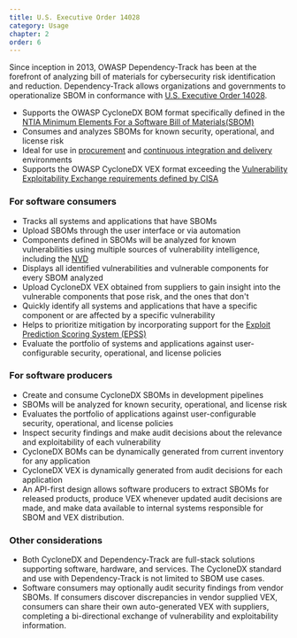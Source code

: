 ```yaml
---
title: U.S. Executive Order 14028
category: Usage
chapter: 2
order: 6
---
```


Since inception in 2013, OWASP Dependency-Track has been at the forefront of analyzing bill of materials for cybersecurity
risk identification and reduction. Dependency-Track allows organizations and governments to operationalize SBOM in
conformance with [U.S. Executive Order 14028](https://www.whitehouse.gov/briefing-room/presidential-actions/2021/05/12/executive-order-on-improving-the-nations-cybersecurity/).

* Supports the OWASP CycloneDX BOM format specifically defined in the [NTIA Minimum Elements For a Software Bill of Materials(SBOM)](https://www.ntia.gov/files/ntia/publications/sbom_minimum_elements_report.pdf)
* Consumes and analyzes SBOMs for known security, operational, and license risk
* Ideal for use in [procurement](../procurement) and [continuous integration and delivery](../cicd) environments
* Supports the OWASP CycloneDX VEX format exceeding the [Vulnerability Exploitability Exchange requirements defined by CISA](https://www.cisa.gov/sites/default/files/publications/VEX_Use_Cases_Document_508c.pdf)

### For software consumers

* Tracks all systems and applications that have SBOMs
* Upload SBOMs through the user interface or via automation
* Components defined in SBOMs will be analyzed for known vulnerabilities using multiple sources of vulnerability intelligence, including the [NVD](https://nvd.nist.gov/)
* Displays all identified vulnerabilities and vulnerable components for every SBOM analyzed
* Upload CycloneDX VEX obtained from suppliers to gain insight into the vulnerable components that pose risk, and the ones that don't
* Quickly identify all systems and applications that have a specific component or are affected by a specific vulnerability
* Helps to prioritize mitigation by incorporating support for the [Exploit Prediction Scoring System (EPSS)](https://www.first.org/epss/)
* Evaluate the portfolio of systems and applications against user-configurable security, operational, and license policies

### For software producers

* Create and consume CycloneDX SBOMs in development pipelines
* SBOMs will be analyzed for known security, operational, and license risk
* Evaluates the portfolio of applications against user-configurable security, operational, and license policies
* Inspect security findings and make audit decisions about the relevance and exploitability of each vulnerability
* CycloneDX BOMs can be dynamically generated from current inventory for any application
* CycloneDX VEX is dynamically generated from audit decisions for each application
* An API-first design allows software producers to extract SBOMs for released products, produce VEX whenever updated audit decisions are made, and make data available to internal systems responsible for SBOM and VEX distribution.


### Other considerations

* Both CycloneDX and Dependency-Track are full-stack solutions supporting software, hardware, and services. The CycloneDX standard and use with Dependency-Track is not limited to SBOM use cases.
* Software consumers may optionally audit security findings from vendor SBOMs. If consumers discover discrepancies in vendor supplied VEX, consumers can share their own auto-generated VEX with suppliers, completing a bi-directional exchange of vulnerability and exploitability information.
